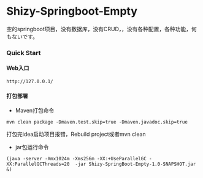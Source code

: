 # Shizy-Springboot-Empty

空的springboot项目，没有数据库，没有CRUD，，没有各种配置，各种功能，何もないです。

### Quick Start

#### Web入口

```
http://127.0.0.1/
```

#### 打包部署

* Maven打包命令
```
mvn clean package -Dmaven.test.skip=true -Dmaven.javadoc.skip=true
```

打包完idea启动项目报错，Rebuild project或者mvn clean

* jar包运行命令
```
(java -server -Xmx1024m -Xms256m -XX:+UseParallelGC -XX:ParallelGCThreads=20  -jar Shizy-SpringBoot-Empty-1.0-SNAPSHOT.jar &)
```


<br>
<br>
<br>
<br>
<br>